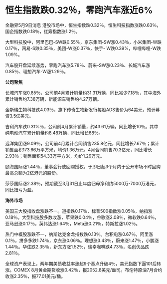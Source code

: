 # 恒生指数跌0.32％，零跑汽车涨近6%

金融界5月9日消息 港股市场中，恒生指数跌0.32％，恒生科技指数涨跌0.63％，国企指数跌0.18％，红筹指数涨1.2％。

大型科技股中，阿里巴巴-SW跌0.55%，京东集团-SW涨0.43％，小米集团-W跌0.17％，网易-S跌0.35％，美团-W涨0.37％，快手-
W跌0.39%，哔哩哔哩-W跌1.09%。

汽车股开盘延续涨势，零跑汽车涨5.78％、蔚来-SW涨0.23％、长城汽车涨0.85％、理想汽车-W涨1.29％。

**公司聚焦**

长城汽车涨0.85％，公司前4月累计销量约31.31万辆，同比减少7.18％，其中海外累计销售约7.38万辆，新能源车销售约4.27万辆。

金斯瑞生物科技跌4.03％，旗下传奇生物新发行每股ADS售价为64美元，预计募资3.5亿美元。

吉利汽车跌0.31%％，公司前4月累计销量，约43.61万辆，同比增长10％。其中纯电动汽车累计销量约8.48万辆，同比增长68％。

远洋集团涨9.09％，公司前4月累计合同销售235.8亿元，同比增长7.67％；累计销售面积173.66万平方米，均价1.36万元。4月合同销售70.3亿元，同比增长2.93％；销售面积54.33万平方米，均价1.29万元。

颐海国际涨1.44％，董事会行使回购授权，于即日起3个月内于公开市场不时回购最高总额为2亿港元的股份。

莎莎国际涨2.38％，预期截至3月31日止年度归母净利约5000万-7000万港元，同比扭亏为盈。

**海外市场**

美国三大股指收盘涨跌不一。道指跌0.17％，标普500指数涨0.05％，纳指涨0.18％。大型科技股多数收涨，苹果跌0.04％，谷歌涨2.08％，微软跌0.64％，亚马逊涨0.17％，英伟达涨1.64％，Meta涨0.21％，特斯拉涨1.02％。

热门中概股涨跌不一，纳斯达克金龙指数跌0.13％。台积电涨0.67％，阿里涨0.1％，拼多多跌1.74％，京东涨0.06％。理想涨3.43％，蔚来涨1.47％，小鹏涨1.44％。华住跌2.35％，新东方涨1.52％，瑞幸咖啡跌4.73％，名创优品跌2.81％。

全球资产表现上，两年期美债收益率涨超9个基点升破4％，美元指数下逼101后转涨。COMEX
8月黄金期货收涨0.42％，报2052.8美元/盎司。布伦特原油7月合约收涨2.35％，报77.01美元/桶。

